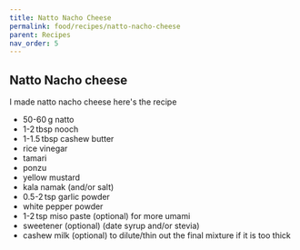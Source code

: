 ```yaml
---
title: Natto Nacho Cheese
permalink: food/recipes/natto-nacho-cheese
parent: Recipes
nav_order: 5
---
```


## Natto Nacho cheese

I made natto nacho cheese here's the recipe

- 50-60 g natto
- 1-2 tbsp nooch
- 1-1.5 tbsp cashew butter
- rice vinegar
- tamari
- ponzu
- yellow mustard
- kala namak (and/or salt)
- 0.5-2 tsp garlic powder
- white pepper powder
- 1-2 tsp miso paste (optional) for more umami
- sweetener (optional) (date syrup and/or stevia)
- cashew milk (optional) to dilute/thin out the final mixture if it is too thick